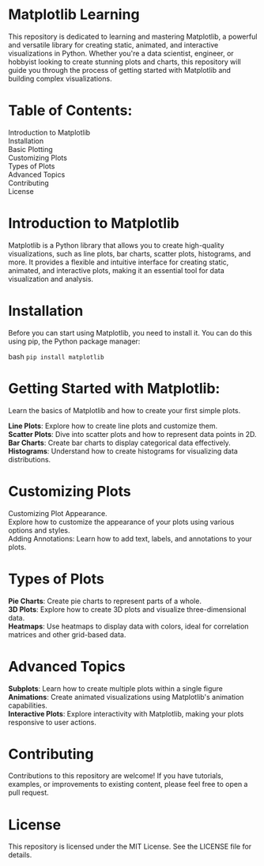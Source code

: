 # Matplotlib Learning

This repository is dedicated to learning and mastering Matplotlib, a powerful and versatile library for creating static, animated, and interactive visualizations in Python. Whether you're a data scientist, engineer, or hobbyist looking to create stunning plots and charts, this repository will guide you through the process of getting started with Matplotlib and building complex visualizations.

# Table of Contents:

Introduction to Matplotlib  
Installation  
Basic Plotting  
Customizing Plots  
Types of Plots  
Advanced Topics  
Contributing  
License  

# Introduction to Matplotlib  

Matplotlib is a Python library that allows you to create high-quality visualizations, such as line plots, bar charts, scatter plots, histograms, and more. It provides a flexible and intuitive interface for creating static, animated, and interactive plots, making it an essential tool for data visualization and analysis.

# Installation

Before you can start using Matplotlib, you need to install it. You can do this using pip, the Python package manager:

bash `pip install matplotlib`

# Getting Started with Matplotlib: 

Learn the basics of Matplotlib and how to create your first simple plots.  

**Line Plots**: Explore how to create line plots and customize them.  
**Scatter Plots**: Dive into scatter plots and how to represent data points in 2D.  
**Bar Charts**: Create bar charts to display categorical data effectively.  
**Histograms**: Understand how to create histograms for visualizing data distributions.  


# Customizing Plots

Customizing Plot Appearance.  
Explore how to customize the appearance of your plots using various options and styles.  
Adding Annotations: Learn how to add text, labels, and annotations to your plots.  


# Types of Plots

**Pie Charts**: Create pie charts to represent parts of a whole.  
**3D Plots**: Explore how to create 3D plots and visualize three-dimensional data.  
**Heatmaps**: Use heatmaps to display data with colors, ideal for correlation matrices and other grid-based data.  

# Advanced Topics

**Subplots**: Learn how to create multiple plots within a single figure  
**Animations**: Create animated visualizations using Matplotlib's animation capabilities.  
**Interactive Plots**: Explore interactivity with Matplotlib, making your plots responsive to user actions.  


# Contributing

Contributions to this repository are welcome! If you have tutorials, examples, or improvements to existing content, please feel free to open a pull request.

# License

This repository is licensed under the MIT License. See the LICENSE file for details.
